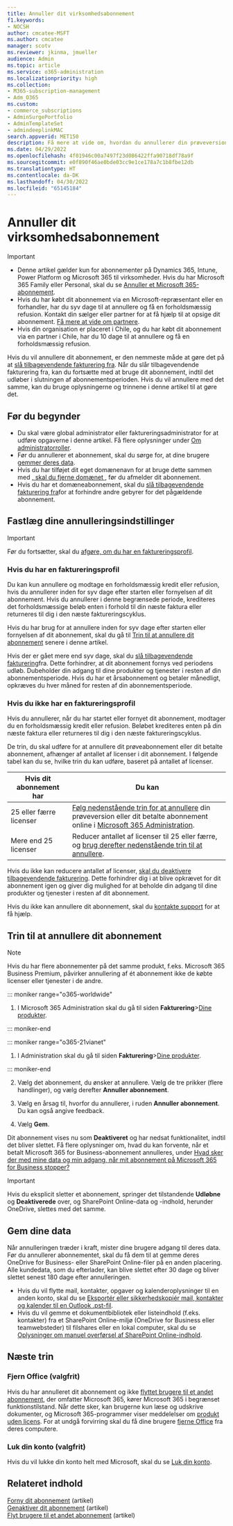 ```yaml
---
title: Annuller dit virksomhedsabonnement
f1.keywords:
- NOCSH
author: cmcatee-MSFT
ms.author: cmcatee
manager: scotv
ms.reviewer: jkinma, jmueller
audience: Admin
ms.topic: article
ms.service: o365-administration
ms.localizationpriority: high
ms.collection:
- M365-subscription-management
- Adm_O365
ms.custom:
- commerce_subscriptions
- AdminSurgePortfolio
- AdminTemplateSet
- admindeeplinkMAC
search.appverid: MET150
description: Få mere at vide om, hvordan du annullerer din prøveversion af Dynamics 365, Intune, Power Platform og Microsoft 365 til virksomheder eller betalte abonnementer i Microsoft 365 Administration.
ms.date: 04/29/2022
ms.openlocfilehash: 4f01946c00a7497f23d086422ffa90718df78a9f
ms.sourcegitcommit: e0f890f46ae0bde03cc9e1ce178a7c1b8fbe12db
ms.translationtype: HT
ms.contentlocale: da-DK
ms.lasthandoff: 04/30/2022
ms.locfileid: "65145184"
---
```

# <a name="cancel-your-business-subscription"></a>Annuller dit virksomhedsabonnement

> [!IMPORTANT]
> - Denne artikel gælder kun for abonnementer på Dynamics 365, Intune, Power Platform og Microsoft 365 til virksomheder. Hvis du har Microsoft 365 Family eller Personal, skal du se [Annuller et Microsoft 365-abonnement](https://support.microsoft.com/office/cancel-a-microsoft-365-subscription-46e2634c-c64b-4c65-94b9-2cc9c960e91b?OCID=M365_DocsCancel_Link).
> - Hvis du har købt dit abonnement via en Microsoft-repræsentant eller en forhandler, har du syv dage til at annullere og få en forholdsmæssig refusion. Kontakt din sælger eller partner for at få hjælp til at opsige dit abonnement. [Få mere at vide om partnere](../manage-partners.md#what-can-a-partner-do-for-my-organization-or-school).
> - Hvis din organisation er placeret i Chile, og du har købt dit abonnement via en partner i Chile, har du 10 dage til at annullere og få en forholdsmæssig refusion.

Hvis du vil annullere dit abonnement, er den nemmeste måde at gøre det på at [slå tilbagevendende fakturering fra](renew-your-subscription.md). Når du slår tilbagevendende fakturering fra, kan du fortsætte med at bruge dit abonnement, indtil det udløber i slutningen af abonnementsperioden. Hvis du vil annullere med det samme, kan du bruge oplysningerne og trinnene i denne artikel til at gøre det.

## <a name="before-you-begin"></a>Før du begynder

- Du skal være global administrator eller faktureringsadministrator for at udføre opgaverne i denne artikel. Få flere oplysninger under [Om administratorroller](../../admin/add-users/about-admin-roles.md).
- Før du annullerer et abonnement, skal du sørge for, at dine brugere [gemmer deres data](#save-your-data).
- Hvis du har tilføjet dit eget domænenavn for at bruge dette sammen med [, skal du fjerne domænet ](../../admin/get-help-with-domains/remove-a-domain.md), før du afmelder dit abonnement.
- Hvis du har et domæneabonnement, skal du [slå tilbagevendende fakturering fra](renew-your-subscription.md)for at forhindre andre gebyrer for det pågældende abonnement.

## <a name="determine-your-cancellation-options"></a>Fastlæg dine annulleringsindstillinger

> [!IMPORTANT]
> Før du fortsætter, skal du [afgøre, om du har en faktureringsprofil](../billing-and-payments/manage-billing-profiles.md#view-my-billing-profiles).

### <a name="if-you-have-a-billing-profile"></a>Hvis du har en faktureringsprofil

Du kan kun annullere og modtage en forholdsmæssig kredit eller refusion, hvis du annullerer inden for syv dage efter starten eller fornyelsen af dit abonnement. Hvis du annullerer i denne begrænsede periode, krediteres det forholdsmæssige beløb enten i forhold til din næste faktura eller returneres til dig i den næste faktureringscyklus.

Hvis du har brug for at annullere inden for syv dage efter starten eller fornyelsen af dit abonnement, skal du gå til [Trin til at annullere dit abonnement](#steps-to-cancel-your-subscription) senere i denne artikel.

Hvis der er gået mere end syv dage, skal du [slå tilbagevendende fakturering](renew-your-subscription.md)fra. Dette forhindrer, at dit abonnement fornys ved periodens udløb.  Dubeholder din adgang til dine produkter og tjenester i resten af din abonnementsperiode. Hvis du har et årsabonnement og betaler månedligt, opkræves du hver måned for resten af din abonnementsperiode.

### <a name="if-you-dont-have-a-billing-profile"></a>Hvis du ikke har en faktureringsprofil

Hvis du annullerer, når du har startet eller fornyet dit abonnement, modtager du en forholdsmæssig kredit eller refusion. Beløbet krediteres enten på din næste faktura eller returneres til dig i den næste faktureringscyklus.

De trin, du skal udføre for at annullere dit prøveabonnement eller dit betalte abonnement, afhænger af antallet af licenser i dit abonnement. I følgende tabel kan du se, hvilke trin du kan udføre, baseret på antallet af licenser.

|Hvis dit abonnement har  |Du kan  |
|--------------|--------------|
|25 eller færre licenser  | [Følg nedenstående trin for at annullere](#steps-to-cancel-your-subscription) din prøveversion eller dit betalte abonnement online i <a href="https://go.microsoft.com/fwlink/p/?linkid=2024339" target="_blank">Microsoft 365 Administration</a>.        |
|Mere end 25 licenser   | Reducer antallet af licenser til 25 eller færre, og [brug derefter nedenstående trin til at annullere](#steps-to-cancel-your-subscription).      |

Hvis du ikke kan reducere antallet af licenser, [ skal du deaktivere tilbagevendende fakturering](renew-your-subscription.md). Dette forhindrer dig i at blive opkrævet for dit abonnement igen og giver dig mulighed for at beholde din adgang til dine produkter og tjenester i resten af dit abonnement.

Hvis du ikke kan annullere dit abonnement, skal du [kontakte support](../../admin/get-help-support.md) for at få hjælp.

## <a name="steps-to-cancel-your-subscription"></a>Trin til at annullere dit abonnement

> [!NOTE]
> Hvis du har flere abonnementer på det samme produkt, f.eks. Microsoft 365 Business Premium, påvirker annullering af ét abonnement ikke de købte licenser eller tjenester i de andre.

::: moniker range="o365-worldwide"

1. I Microsoft 365 Administration skal du gå til siden **Fakturering**\><a href="https://go.microsoft.com/fwlink/p/?linkid=842054" target="_blank">Dine produkter</a>.

::: moniker-end

::: moniker range="o365-21vianet"

1. I Administration skal du gå til siden **Fakturering**\><a href="https://go.microsoft.com/fwlink/p/?linkid=850626" target="_blank">Dine produkter</a>.

::: moniker-end

2. Vælg det abonnement, du ønsker at annullere. Vælg de tre prikker (flere handlinger), og vælg derefter **Annuller abonnement**.

3. Vælg en årsag til, hvorfor du annullerer, i ruden **Annuller abonnement**. Du kan også angive feedback.

4. Vælg **Gem**.

Dit abonnement vises nu som **Deaktiveret** og har nedsat funktionalitet, indtil det bliver slettet. Få flere oplysninger om, hvad du kan forvente, når et betalt Microsoft 365 for Business-abonnement annulleres, under [Hvad sker der med mine data og min adgang, når mit abonnement på Microsoft 365 for Business stopper?](what-if-my-subscription-expires.md)

> [!IMPORTANT]
> Hvis du eksplicit sletter et abonnement, springer det tilstandende **Udløbne** og **Deaktiverede** over, og SharePoint Online-data og -indhold, herunder OneDrive, slettes med det samme.

## <a name="save-your-data"></a>Gem dine data

Når annulleringen træder i kraft, mister dine brugere adgang til deres data. Før du annullerer abonnementet, skal du få dem til at gemme deres OneDrive for Business- eller SharePoint Online-filer på en anden placering. Alle kundedata, som du efterlader, kan blive slettet efter 30 dage og bliver slettet senest 180 dage efter annulleringen.

- Hvis du vil flytte mail, kontakter, opgaver og kalenderoplysninger til en anden konto, skal du se [Eksportér eller sikkerhedskopiér mail, kontakter og kalender til en Outlook .pst-fil](https://support.microsoft.com/office/14252b52-3075-4e9b-be4e-ff9ef1068f91).
- Hvis du vil gemme et dokumentbibliotek eller listeindhold (f.eks. kontakter) fra et SharePoint Online-miljø (OneDrive for Business eller teamwebsteder) til filshares eller en lokal computer, skal du se [Oplysninger om manuel overførsel af SharePoint Online-indhold](/sharepoint/troubleshoot/migration-tool/content-manual-migration).

## <a name="next-steps"></a>Næste trin

### <a name="uninstall-office-optional"></a>Fjern Office (valgfrit)

Hvis du har annulleret dit abonnement og ikke [flyttet brugere til et andet abonnement](move-users-different-subscription.md), der omfatter Microsoft 365, kører Microsoft 365 i begrænset funktionstilstand. Når dette sker, kan brugerne kun læse og udskrive dokumenter, og Microsoft 365-programmer viser meddelelser om [produkt uden licens](https://support.microsoft.com/office/0d23d3c0-c19c-4b2f-9845-5344fedc4380). For at undgå forvirring skal du få dine brugere [fjerne Office](https://support.microsoft.com/office/9dd49b83-264a-477a-8fcc-2fdf5dbf61d8) fra deres computere.

### <a name="close-your-account-optional"></a>Luk din konto (valgfrit)

Hvis du vil lukke din konto helt med Microsoft, skal du se [Luk din konto](../close-your-account.md).

## <a name="related-content"></a>Relateret indhold

[Forny dit abonnement](renew-your-subscription.md) (artikel)\
[Genaktiver dit abonnement](reactivate-your-subscription.md) (artikel)\
[Flyt brugere til et andet abonnement](move-users-different-subscription.md) (artikel)
